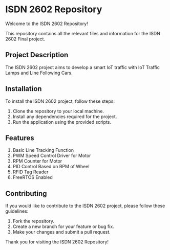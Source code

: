 # ISDN 2602 Repository

Welcome to the ISDN 2602 Repository!

This repository contains all the relevant files and information for the ISDN 2602 Final project. 

## Project Description

The ISDN 2602 project aims to develop a smart IoT traffic with IoT Traffic Lamps and Line Following Cars.

## Installation

To install the ISDN 2602 project, follow these steps:

1. Clone the repository to your local machine.
2. Install any dependencies required for the project.
3. Run the application using the provided scripts.

## Features
1. Basic Line Tracking Function
2. PWM Speed Control Driver for Motor
3. RPM Counter for Motor
4. PID Control Based on RPM of Wheel
5. RFID Tag Reader
6. FreeRTOS Enabled

## Contributing

If you would like to contribute to the ISDN 2602 project, please follow these guidelines:

1. Fork the repository.
2. Create a new branch for your feature or bug fix.
3. Make your changes and submit a pull request.

Thank you for visiting the ISDN 2602 Repository!
